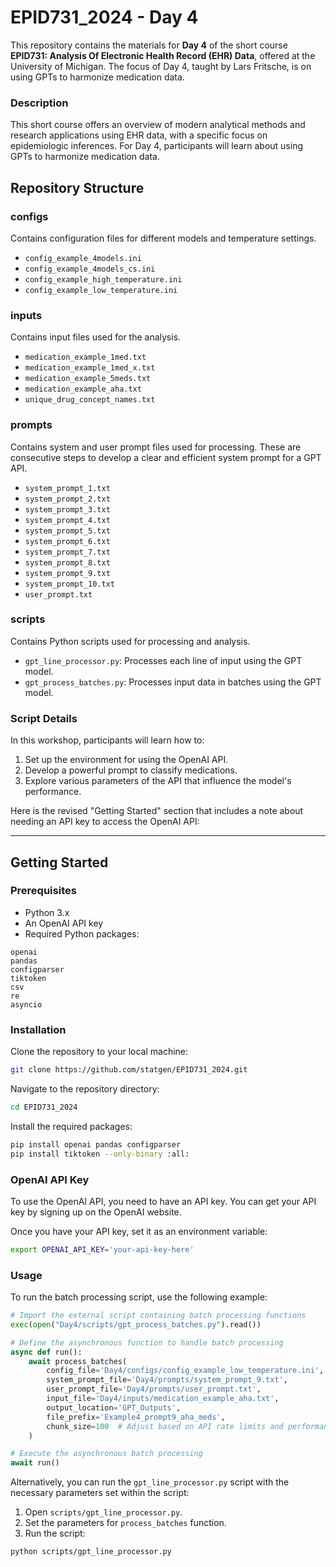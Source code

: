 # EPID731_2024 - Day 4

This repository contains the materials for **Day 4** of the short course **EPID731: Analysis Of Electronic Health Record (EHR) Data**, offered at the University of Michigan. The focus of Day 4, taught by Lars Fritsche, is on using GPTs to harmonize medication data.

### Description

This short course offers an overview of modern analytical methods and research applications using EHR data, with a specific focus on epidemiologic inferences. For Day 4, participants will learn about using GPTs to harmonize medication data.

## Repository Structure

### configs

Contains configuration files for different models and temperature settings.
- `config_example_4models.ini`
- `config_example_4models_cs.ini`
- `config_example_high_temperature.ini`
- `config_example_low_temperature.ini`

### inputs

Contains input files used for the analysis.
- `medication_example_1med.txt`
- `medication_example_1med_x.txt`
- `medication_example_5meds.txt`
- `medication_example_aha.txt`
- `unique_drug_concept_names.txt`

### prompts

Contains system and user prompt files used for processing. These are consecutive steps to develop a clear and efficient system prompt for a GPT API.
- `system_prompt_1.txt`
- `system_prompt_2.txt`
- `system_prompt_3.txt`
- `system_prompt_4.txt`
- `system_prompt_5.txt`
- `system_prompt_6.txt`
- `system_prompt_7.txt`
- `system_prompt_8.txt`
- `system_prompt_9.txt`
- `system_prompt_10.txt`
- `user_prompt.txt`

### scripts

Contains Python scripts used for processing and analysis.
- `gpt_line_processor.py`: Processes each line of input using the GPT model.
- `gpt_process_batches.py`: Processes input data in batches using the GPT model.

### Script Details

In this workshop, participants will learn how to:
1. Set up the environment for using the OpenAI API.
2. Develop a powerful prompt to classify medications.
3. Explore various parameters of the API that influence the model's performance.

Here is the revised "Getting Started" section that includes a note about needing an API key to access the OpenAI API:

---

## Getting Started

### Prerequisites

- Python 3.x
- An OpenAI API key
- Required Python packages:

```plaintext
openai
pandas
configparser
tiktoken
csv
re
asyncio
```

### Installation

Clone the repository to your local machine:

```bash
git clone https://github.com/statgen/EPID731_2024.git
```

Navigate to the repository directory:

```bash
cd EPID731_2024
```

Install the required packages:

```bash
pip install openai pandas configparser
pip install tiktoken --only-binary :all:
```

### OpenAI API Key

To use the OpenAI API, you need to have an API key. You can get your API key by signing up on the OpenAI website.

Once you have your API key, set it as an environment variable:

```bash
export OPENAI_API_KEY='your-api-key-here'
```

### Usage

To run the batch processing script, use the following example:

```python
# Import the external script containing batch processing functions
exec(open("Day4/scripts/gpt_process_batches.py").read())

# Define the asynchronous function to handle batch processing
async def run():
    await process_batches(
        config_file='Day4/configs/config_example_low_temperature.ini',
        system_prompt_file='Day4/prompts/system_prompt_9.txt',
        user_prompt_file='Day4/prompts/user_prompt.txt',
        input_file='Day4/inputs/medication_example_aha.txt',
        output_location='GPT_Outputs',
        file_prefix='Example4_prompt9_aha_meds',
        chunk_size=100  # Adjust based on API rate limits and performance needs
    )

# Execute the asynchronous batch processing
await run()
```

Alternatively, you can run the `gpt_line_processor.py` script with the necessary parameters set within the script:

1. Open `scripts/gpt_line_processor.py`.
2. Set the parameters for `process_batches` function.
3. Run the script:

```bash
python scripts/gpt_line_processor.py
```
